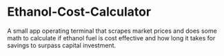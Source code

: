 # Ethanol-Cost-Calculator
A small app operating terminal that scrapes market prices and does some math to calculate if ethanol fuel is cost effective and how long it takes for savings to surpass capital investment.
